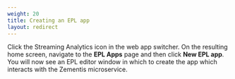 ```yaml
---
weight: 20
title: Creating an EPL app
layout: redirect
---
```


Click the Streaming Analytics icon in the web app switcher. On the resulting home screen, navigate to the **EPL Apps** page and then click **New EPL app**. You will now see an EPL editor window in which to create the app which interacts with the Zementis microservice.